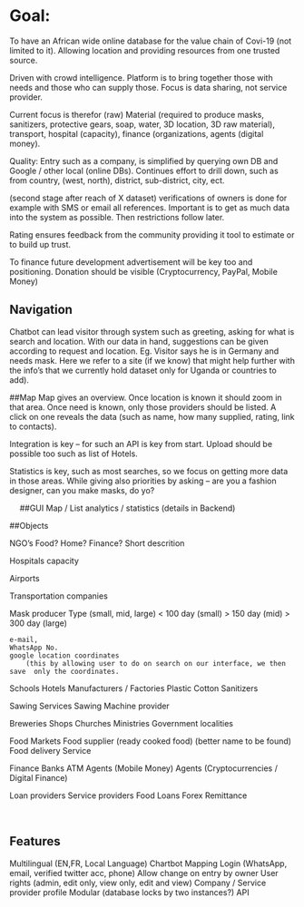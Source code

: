# Goal: 
To have an African wide online database for the value chain of Covi-19 (not limited to it). Allowing location and providing resources from one trusted source.  

Driven with crowd intelligence.  Platform is to bring together those with needs and those who can supply those. Focus is data sharing, not service provider.

Current focus is therefor (raw) Material (required to produce masks, sanitizers, protective gears, soap, water, 3D location, 3D raw material), transport, hospital (capacity), finance (organizations, agents (digital money). 

Quality: Entry such as a company, is simplified by querying own DB and Google / other local (online DBs). Continues effort to drill down, such as from country, (west, north), district, sub-district, city, ect.

(second stage after reach of X dataset) verifications of owners is done for example with SMS or email all references. Important is to get as much data into the system as possible. Then restrictions follow later.

Rating ensures feedback from the community providing it tool to estimate or to build up trust.

To finance future development advertisement will be key too and positioning. Donation should be visible (Cryptocurrency, PayPal, Mobile Money)

## Navigation
Chatbot can lead visitor through system such as greeting, asking for what is search and location. With our data in hand, suggestions can be given according to request and location.  Eg. Visitor says he is in Germany and needs mask. Here we refer to a site (if we know) that might help further with the info’s that we currently hold dataset only for Uganda or countries to add).

##Map 
Map gives an overview. Once location is known it should zoom in that area. Once need is known, only those providers should be listed. A click on one reveals the data (such as name, how many supplied, rating, link to contacts).

Integration is key – for such an API is key from start. Upload should be possible too such as list of Hotels.

Statistics is key, such as most searches, so we focus on getting more data in those areas. While giving also priorities by asking – are you a fashion designer, can you make masks, do yo?

 
##GUI
	Map / List
	analytics / statistics (details in Backend)

##Objects

NGO’s
	Food?
	Home?
	Finance?
	Short descrition

Hospitals 
	capacity

Airports 

Transportation companies

Mask producer
	Type (small, mid, large)
		< 100 day (small)
		> 150 day (mid)
		> 300 day (large)

	e-mail, 
	WhatsApp No. 
	google location coordinates 
		(this by allowing user to do on search on our interface, we then save  only the coordinates.
Schools
Hotels
Manufacturers / Factories
	Plastic
	Cotton
	Sanitizers

Sawing Services
Sawing Machine provider

Breweries 
Shops 
Churches 
Ministries
	Government localities

Food
	Markets
	Food supplier (ready cooked food) (better name to be found)
	Food delivery Service

Finance
	Banks
	ATM
	Agents (Mobile Money)
	Agents (Cryptocurrencies / Digital Finance)

Loan providers
Service providers
	Food
	Loans
	Forex
	Remittance


 
## Features 
Multilingual (EN,FR, Local Language)
Chartbot
Mapping
Login (WhatsApp, email, verified twitter acc, phone)
	Allow change on entry by owner
User rights (admin, edit only, view only, edit and view)
Company / Service provider profile
Modular (database locks by two instances?)
API